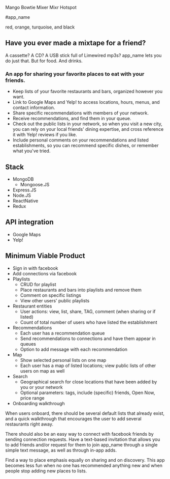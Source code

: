 Mango
Bowtie
Mixer
Mixr
Hotspot

#app_name

red, orange, turquoise, and black

## Have you ever made a mixtape for a friend?
A cassette? A CD? A USB stick full of Limewired mp3s?
app_name lets you do just that. But for food. And drinks.

### An app for sharing your favorite places to eat with your friends.
* Keep lists of your favorite restaurants and bars, organized however you want.
* Link to Google Maps and Yelp! to access locations, hours, menus, and contact information.
* Share specific recommendations with members of your network.
* Receive recommendations, and find them in your queue.
* Check out the public lists in your network, so when you visit a new city, you can rely on your local friends' dining expertise, and cross reference it with Yelp! reviews if you like.
* Include personal comments on your recommendations and listed establishments, so you can recommend specific dishes, or remember what you've tried.

## Stack
* MongoDB
  * Mongoose.JS
* Express.JS
* Node.JS
* ReactNative
* Redux

## API integration
* Google Maps
* Yelp!

## Minimum Viable Product
* Sign in with facebook
* Add connections via facebook
* Playlists
  * CRUD for playlist
  * Place restaurants and bars into playlists and remove them
  * Comment on specific listings
  * View other users' public playlists
* Restaurant entities
  * User actions: view, list, share, TAG, comment (when sharing or if listed)
  * Count of total number of users who have listed the establishment
* Recommendations
  * Each user has a recommendation queue
  * Send recommendations to connections and have them appear in queues
  * Option to add message with each recommendation
* Map
  * Show selected personal lists on one map
  * Each user has a map of listed locations; view public lists of other users on map as well
* Search
  * Geographical search for close locations that have been added by you or your network
  * Optional parameters: tags, include (specific) friends, Open Now, price range
* Onboarding walkthrough


When users onboard, there should be several default lists that already exist, and a quick walkthrough that encourages the user to add several restaurants right away.

There should also be an easy way to connect with facebook friends by sending connection requests. Have a text-based invitation that allows you to add friends and/or request for them to join app_name through a single simple text message, as well as through in-app adds.

Find a way to place emphasis equally on sharing and on discovery. This app becomes less fun when no one has recommended anything new and when people stop adding new places to lists.
